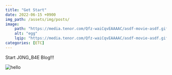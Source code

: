 ```yaml
---
title: "Get Start"
date: 2022-06-15 +0900
img_path: /assets/img/posts/
image:
    path: "https://media.tenor.com/Qfz-waiCqvEAAAAC/asdf-movie-asdf.gif"
    alt: "egg"
    lqip: "https://media.tenor.com/Qfz-waiCqvEAAAAC/asdf-movie-asdf.gif"
categories: [ETC]
---
```


Start J0NG_B4E Blog!!!

![hello](hello.png)